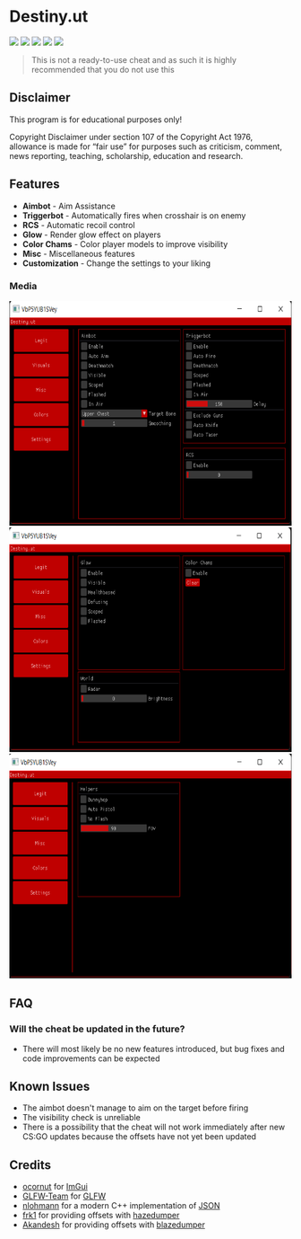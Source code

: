 # Destiny.ut
[![](https://img.shields.io/badge/Language-C%2B%2B-%23f34b7d.svg?style=flat)](https://en.wikipedia.org/wiki/C%2B%2B) 
[![](https://img.shields.io/badge/Game-CS%3AGO-yellow.svg?style=flat)](https://store.steampowered.com/app/730/CounterStrike_Global_Offensive/) 
[![](https://img.shields.io/github/languages/code-size/TosoxDev/Destiny.ut?color=blue&label=Code%20size&style=flat)](https://github.com/TosoxDev/Destiny.ut)
[![](https://img.shields.io/tokei/lines/github/TosoxDev/Destiny.ut?color=red&label=Total%20lines&style=flat)](https://github.com/TosoxDev/Destiny.ut)
[![](https://img.shields.io/github/downloads/TosoxDev/Destiny.ut/total?color=green&label=Downloads&style=flat)](https://github.com/TosoxDev/Destiny.ut/releases)

> This is not a ready-to-use cheat and as such it is highly recommended that you do not use this

## Disclaimer
This program is for educational purposes only!

Copyright Disclaimer under section 107 of the Copyright Act 1976, allowance is made for “fair use” for purposes such as criticism, comment, news reporting, teaching, scholarship, education and research.

## Features
*   **Aimbot** - Aim Assistance
*   **Triggerbot** - Automatically fires when crosshair is on enemy
*   **RCS** - Automatic recoil control 
*   **Glow** - Render glow effect on players
*   **Color Chams** - Color player models to improve visibility
*   **Misc** - Miscellaneous features
*   **Customization** - Change the settings to your liking

### Media

<div align="center">

[<img src="readme-res/legit.png" height="400" />](readme-res/legit.png)
[<img src="readme-res/visuals.png" height="400" />](readme-res/visuals.png)
[<img src="readme-res/misc.png" height="400" />](readme-res/misc.png)

</div>

## FAQ

### Will the cheat be updated in the future?
- There will most likely be no new features introduced, 
but bug fixes and code improvements can be expected

## Known Issues
- The aimbot doesn't manage to aim on the target before firing
- The visibility check is unreliable
- There is a possibility that the cheat will not work immediately after new CS:GO
  updates because the offsets have not yet been updated

## Credits
- [ocornut](https://github.com/ocornut) for [ImGui](https://github.com/ocornut/imgui)
- [GLFW-Team](https://github.com/glfw) for [GLFW](https://github.com/glfw/glfw)
- [nlohmann](https://github.com/nlohmann) for a modern C++ implementation of [JSON](https://github.com/nlohmann/json)
- [frk1](https://github.com/frk1) for providing offsets with [hazedumper](https://github.com/frk1/hazedumper)
- [Akandesh](https://github.com/Akandesh) for providing offsets with [blazedumper](https://github.com/Akandesh/blazedumper)
